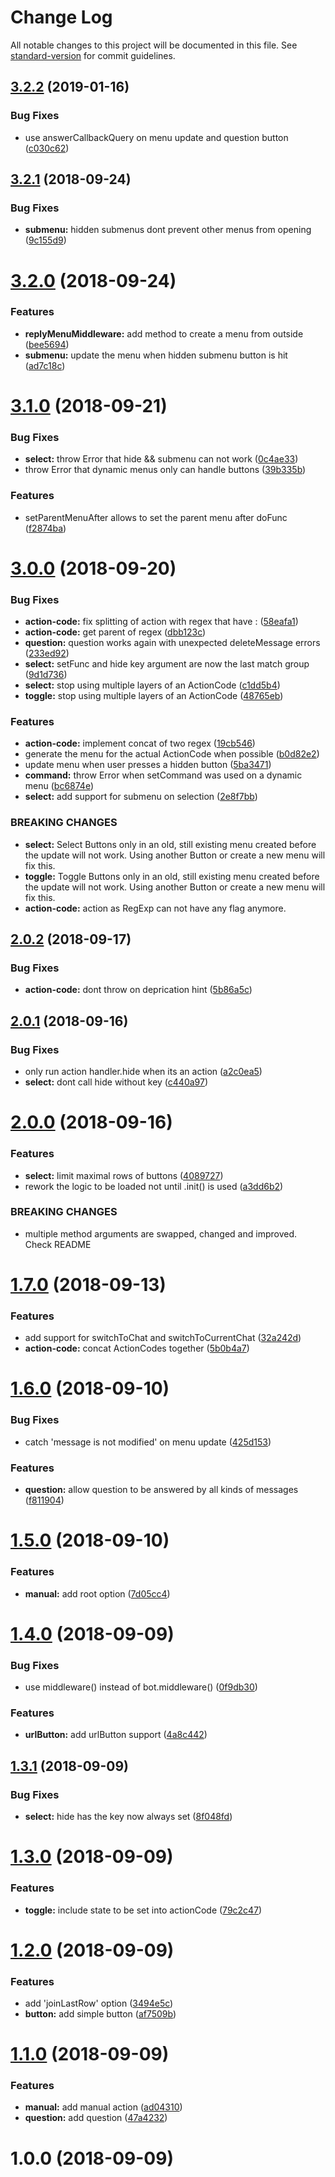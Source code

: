 # Change Log

All notable changes to this project will be documented in this file. See [standard-version](https://github.com/conventional-changelog/standard-version) for commit guidelines.

<a name="3.2.2"></a>
## [3.2.2](https://github.com/EdJoPaTo/telegraf-inline-menu/compare/v3.2.1...v3.2.2) (2019-01-16)


### Bug Fixes

* use answerCallbackQuery on menu update and question button ([c030c62](https://github.com/EdJoPaTo/telegraf-inline-menu/commit/c030c62))



<a name="3.2.1"></a>
## [3.2.1](https://github.com/EdJoPaTo/telegraf-inline-menu/compare/v3.2.0...v3.2.1) (2018-09-24)


### Bug Fixes

* **submenu:** hidden submenus dont prevent other menus from opening ([9c155d9](https://github.com/EdJoPaTo/telegraf-inline-menu/commit/9c155d9))



<a name="3.2.0"></a>
# [3.2.0](https://github.com/EdJoPaTo/telegraf-inline-menu/compare/v3.1.0...v3.2.0) (2018-09-24)


### Features

* **replyMenuMiddleware:** add method to create a menu from outside ([bee5694](https://github.com/EdJoPaTo/telegraf-inline-menu/commit/bee5694))
* **submenu:** update the menu when hidden submenu button is hit ([ad7c18c](https://github.com/EdJoPaTo/telegraf-inline-menu/commit/ad7c18c))



<a name="3.1.0"></a>
# [3.1.0](https://github.com/EdJoPaTo/telegraf-inline-menu/compare/v3.0.0...v3.1.0) (2018-09-21)


### Bug Fixes

* **select:** throw Error that hide && submenu can not work ([0c4ae33](https://github.com/EdJoPaTo/telegraf-inline-menu/commit/0c4ae33))
* throw Error that dynamic menus only can handle buttons ([39b335b](https://github.com/EdJoPaTo/telegraf-inline-menu/commit/39b335b))


### Features

* setParentMenuAfter allows to set the parent menu after doFunc ([f2874ba](https://github.com/EdJoPaTo/telegraf-inline-menu/commit/f2874ba))



<a name="3.0.0"></a>
# [3.0.0](https://github.com/EdJoPaTo/telegraf-inline-menu/compare/v2.0.2...v3.0.0) (2018-09-20)


### Bug Fixes

* **action-code:** fix splitting of action with regex that have : ([58eafa1](https://github.com/EdJoPaTo/telegraf-inline-menu/commit/58eafa1))
* **action-code:** get parent of regex ([dbb123c](https://github.com/EdJoPaTo/telegraf-inline-menu/commit/dbb123c))
* **question:** question works again with unexpected deleteMessage errors ([233ed92](https://github.com/EdJoPaTo/telegraf-inline-menu/commit/233ed92))
* **select:** setFunc and hide key argument are now the last match group ([9d1d736](https://github.com/EdJoPaTo/telegraf-inline-menu/commit/9d1d736))
* **select:** stop using multiple layers of an ActionCode ([c1dd5b4](https://github.com/EdJoPaTo/telegraf-inline-menu/commit/c1dd5b4))
* **toggle:** stop using multiple layers of an ActionCode ([48765eb](https://github.com/EdJoPaTo/telegraf-inline-menu/commit/48765eb))


### Features

* **action-code:** implement concat of two regex ([19cb546](https://github.com/EdJoPaTo/telegraf-inline-menu/commit/19cb546))
* generate the menu for the actual ActionCode when possible ([b0d82e2](https://github.com/EdJoPaTo/telegraf-inline-menu/commit/b0d82e2))
* update menu when user presses a hidden button ([5ba3471](https://github.com/EdJoPaTo/telegraf-inline-menu/commit/5ba3471))
* **command:** throw Error when setCommand was used on a dynamic menu ([bc6874e](https://github.com/EdJoPaTo/telegraf-inline-menu/commit/bc6874e))
* **select:** add support for submenu on selection ([2e8f7bb](https://github.com/EdJoPaTo/telegraf-inline-menu/commit/2e8f7bb))


### BREAKING CHANGES

* **select:** Select Buttons only in an old, still existing menu
created before the update will not work. Using another Button or create
a new menu will fix this.
* **toggle:** Toggle Buttons only in an old, still existing menu 
created before the update will not work. Using another Button or create 
a new menu will fix this.
* **action-code:** action as RegExp can not have any flag anymore.



<a name="2.0.2"></a>
## [2.0.2](https://github.com/EdJoPaTo/telegraf-inline-menu/compare/v2.0.1...v2.0.2) (2018-09-17)


### Bug Fixes

* **action-code:** dont throw on deprication hint ([5b86a5c](https://github.com/EdJoPaTo/telegraf-inline-menu/commit/5b86a5c))



<a name="2.0.1"></a>
## [2.0.1](https://github.com/EdJoPaTo/telegraf-inline-menu/compare/v2.0.0...v2.0.1) (2018-09-16)


### Bug Fixes

* only run action handler.hide when its an action ([a2c0ea5](https://github.com/EdJoPaTo/telegraf-inline-menu/commit/a2c0ea5))
* **select:** dont call hide without key ([c440a97](https://github.com/EdJoPaTo/telegraf-inline-menu/commit/c440a97))



<a name="2.0.0"></a>
# [2.0.0](https://github.com/EdJoPaTo/telegraf-inline-menu/compare/v1.7.0...v2.0.0) (2018-09-16)


### Features

* **select:** limit maximal rows of buttons ([4089727](https://github.com/EdJoPaTo/telegraf-inline-menu/commit/4089727))
* rework the logic to be loaded not until .init() is used ([a3dd6b2](https://github.com/EdJoPaTo/telegraf-inline-menu/commit/a3dd6b2))


### BREAKING CHANGES

* multiple method arguments are swapped, changed and 
improved. Check README



<a name="1.7.0"></a>
# [1.7.0](https://github.com/EdJoPaTo/telegraf-inline-menu/compare/v1.6.0...v1.7.0) (2018-09-13)


### Features

* add support for switchToChat and switchToCurrentChat ([32a242d](https://github.com/EdJoPaTo/telegraf-inline-menu/commit/32a242d))
* **action-code:** concat ActionCodes together ([5b0b4a7](https://github.com/EdJoPaTo/telegraf-inline-menu/commit/5b0b4a7))



<a name="1.6.0"></a>
# [1.6.0](https://github.com/EdJoPaTo/telegraf-inline-menu/compare/v1.5.0...v1.6.0) (2018-09-10)


### Bug Fixes

* catch 'message is not modified' on menu update ([425d153](https://github.com/EdJoPaTo/telegraf-inline-menu/commit/425d153))


### Features

* **question:** allow question to be answered by all kinds of messages ([f811904](https://github.com/EdJoPaTo/telegraf-inline-menu/commit/f811904))



<a name="1.5.0"></a>
# [1.5.0](https://github.com/EdJoPaTo/telegraf-inline-menu/compare/v1.4.0...v1.5.0) (2018-09-10)


### Features

* **manual:** add root option ([7d05cc4](https://github.com/EdJoPaTo/telegraf-inline-menu/commit/7d05cc4))



<a name="1.4.0"></a>
# [1.4.0](https://github.com/EdJoPaTo/telegraf-inline-menu/compare/v1.3.1...v1.4.0) (2018-09-09)


### Bug Fixes

* use middleware() instead of bot.middleware() ([0f9db30](https://github.com/EdJoPaTo/telegraf-inline-menu/commit/0f9db30))


### Features

* **urlButton:** add urlButton support ([4a8c442](https://github.com/EdJoPaTo/telegraf-inline-menu/commit/4a8c442))



<a name="1.3.1"></a>
## [1.3.1](https://github.com/EdJoPaTo/telegraf-inline-menu/compare/v1.3.0...v1.3.1) (2018-09-09)


### Bug Fixes

* **select:** hide has the key now always set ([8f048fd](https://github.com/EdJoPaTo/telegraf-inline-menu/commit/8f048fd))



<a name="1.3.0"></a>
# [1.3.0](https://github.com/EdJoPaTo/telegraf-inline-menu/compare/v1.2.0...v1.3.0) (2018-09-09)


### Features

* **toggle:** include state to be set into actionCode ([79c2c47](https://github.com/EdJoPaTo/telegraf-inline-menu/commit/79c2c47))



<a name="1.2.0"></a>
# [1.2.0](https://github.com/EdJoPaTo/telegraf-inline-menu/compare/v1.1.0...v1.2.0) (2018-09-09)


### Features

* add 'joinLastRow' option ([3494e5c](https://github.com/EdJoPaTo/telegraf-inline-menu/commit/3494e5c))
* **button:** add simple button ([af7509b](https://github.com/EdJoPaTo/telegraf-inline-menu/commit/af7509b))



<a name="1.1.0"></a>
# [1.1.0](https://github.com/EdJoPaTo/telegraf-inline-menu/compare/v1.0.0...v1.1.0) (2018-09-09)


### Features

* **manual:** add manual action ([ad04310](https://github.com/EdJoPaTo/telegraf-inline-menu/commit/ad04310))
* **question:** add question ([47a4232](https://github.com/EdJoPaTo/telegraf-inline-menu/commit/47a4232))



<a name="1.0.0"></a>
# 1.0.0 (2018-09-09)
